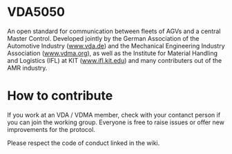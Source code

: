# VDA5050
An open standard for communication between fleets of AGVs and a central Master Control.
Developed jointly by the German Association of the Automotive Industry (www.vda.de) and the Mechanical Engineering Industry Association (www.vdma.org), as well as the Institute for Material Handling and Logistics (IFL) at KIT (www.ifl.kit.edu) and many contributers out of the AMR industry.


# How to contribute
If you work at an VDA / VDMA member, check with your contanct person if you can join the working group.
Everyone is free to raise issues or offer new improvements for the protocol.

Please respect the code of conduct linked in the wiki.
